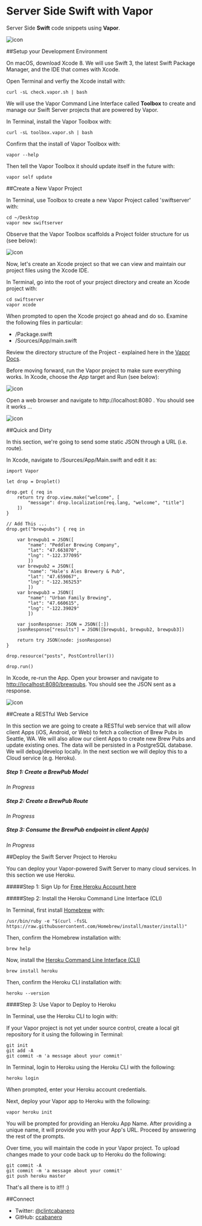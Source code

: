 # Server Side Swift with Vapor

Server Side __Swift__ code snippets using __Vapor__.

![icon](imgs/vapor.png)


##Setup your Development Environment

On macOS, download Xcode 8.  We will use Swift 3, the latest Swift Package Manager, and the IDE that comes with Xcode.

Open Terminal and verfiy the Xcode install with:

````
curl -sL check.vapor.sh | bash
````

We will use the Vapor Command Line Interface called __Toolbox__ to create and manage our Swift Server projects that are powered by Vapor.  

In Terminal, install the Vapor Toolbox with:

````
curl -sL toolbox.vapor.sh | bash
````

Confirm that the install of Vapor Toolbox with:

````
vapor --help
````

Then tell the Vapor Toolbox it should update itself in the future with:

````
vapor self update
````

##Create a New Vapor Project

In Terminal, use Toolbox to create a new Vapor Project called 'swiftserver' with:

````
cd ~/Desktop
vapor new swiftserver
````

Observe that the Vapor Toolbox scaffolds a Project folder structure for us (see below):

![icon](imgs/scaffolding.png)

Now, let's create an Xcode project so that we can view and maintain our project files using the Xcode IDE.  

In Terminal, go into the root of your project directory and create an Xcode project with:

````
cd swiftserver
vapor xcode
````

When prompted to open the Xcode project go ahead and do so.  Examine the following files in particular:

* /Package.swift
* /Sources/App/main.swift

Review the directory structure of the Project - explained here in the [Vapor Docs](https://vapor.github.io/documentation/guide/folder-structure.html).

Before moving forward, run the Vapor project to make sure everything works.  In Xcode, choose the *App* target and Run (see below):

![icon](imgs/runfirst.png)

Open a web browser and navigate to http://localhost:8080 . You should see it works ...

![icon](imgs/works.png)

##Quick and Dirty

In this section, we're going to send some static JSON through a URL (i.e. route).

In Xcode, navigate to /Sources/App/Main.swift and edit it as:

````
import Vapor

let drop = Droplet()

drop.get { req in
    return try drop.view.make("welcome", [
    	"message": drop.localization[req.lang, "welcome", "title"]
    ])
}

// Add This ...
drop.get("brewpubs") { req in
    
    var brewpub1 = JSON([
        "name": "Peddler Brewing Company",
        "lat": "47.663870",
        "lng": "-122.377095"
        ])
    var brewpub2 = JSON([
        "name": "Hale's Ales Brewery & Pub",
        "lat": "47.659067",
        "lng": "-122.365253"
        ])
    var brewpub3 = JSON([
        "name": "Urban Family Brewing",
        "lat": "47.660615",
        "lng": "-122.39029"
        ])
    
    var jsonResponse: JSON = JSON([:])
    jsonResponse["results"] = JSON([brewpub1, brewpub2, brewpub3])
    
    return try JSON(node: jsonResponse)
}

drop.resource("posts", PostController())

drop.run()
````
In Xcode, re-run the App.  Open your browser and navigate to [http://localhost:8080/brewpubs](http://localhost:8080/brewpubs).  You should see the JSON sent as a response.

![icon](imgs/dirtyresponse.png)

##Create a RESTful Web Service

In this section we are going to create a RESTful web service that will allow client Apps (iOS, Android, or Web) to fetch a collection of Brew Pubs in Seattle, WA.  We will also allow our client Apps to create new Brew Pubs and update existing ones.  The data will be persisted in a PostgreSQL database.  We will debug/develop locally.  In the next section we will deploy this to a Cloud service (e.g. Heroku).

##### Step 1: Create a BrewPub Model

*In Progress*

##### Step 2: Create a BrewPub Route

*In Progress*

##### Step 3: Consume the BrewPub endpoint in client App(s)

*In Progress*

##Deploy the Swift Server Project to Heroku

You can deploy your Vapor-powered Swift Server to many cloud services.  In this section we use Heroku.

#####Step 1: Sign Up for [Free Heroku Account here](https://www.heroku.com)

#####Step 2: Install the Heroku Command Line Interface (CLI)

In Terminal, first install [Homebrew](https://brew.sh) with:

````
/usr/bin/ruby -e "$(curl -fsSL https://raw.githubusercontent.com/Homebrew/install/master/install)"
````

Then, confirm the Homebrew installation with:

````
brew help
````

Now, install the [Heroku Command Line Interface (CLI)](https://devcenter.heroku.com/articles/heroku-cli)

````
brew install heroku
````
Then, confirm the Heroku CLI installation with:

````
heroku --version
````

####Step 3: Use Vapor to Deploy to Heroku

In Terminal, use the Heroku CLI to login with:

If your Vapor project is not yet under source control, create a local git repository for it using the following in Terminal:

````
git init
git add -A
git commit -m 'a message about your commit'
````

In Terminal, login to Heroku using the Heroku CLI with the following:  

````
heroku login
````

When prompted, enter your Heroku account credentials.

Next, deploy your Vapor app to Heroku with the following:

````
vapor heroku init
````

You will be prompted for providing an Heroku App Name.  After providing a unique name, it will provide you with your App's URL.  Proceed by answering the rest of the prompts.

Over time, you will maintain the code in your Vapor project. To upload changes made to your code back up to Heroku do the following:

````
git commit -A
git commit -m 'a message about your commit'
git push heroku master
````

That's all there is to it!!! :)

##Connect

* Twitter: [@clintcabanero](http://twitter.com/clintcabanero)
* GitHub: [ccabanero](http:///github.com/ccabanero)
